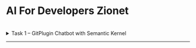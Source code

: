 # AI For Developers Zionet
<br />

<details>
<summary>Task 1 – GitPlugin Chatbot with Semantic Kernel</summary>
<br />

## 1. This project fulfills Task 1: Develop a chatbot with ability to generate release notes using:

- Microsoft Semantic Kernel
- LibGit2Sharp
- GPT API



---

## 2. Features Implemented

- ✅ **SetRepository** – User can define the path to a local Git repository  
- ✅ **GetCommits** – Retrieves latest commit messages from the selected repository  
- ✅ **Generate Release Notes** – Uses a prompt-based plugin to generate structured release notes via LLM  
- ✅ **Set GitHub Credentials** – Secure runtime injection of GitHub username & token  
- ✅ **CommitChanges** – Stages and commits all changes with specified author info  
- ✅ **PullFromRemote / PushToRemote** – Supports syncing with GitHub remote (`origin`)  
- ✅ **SaveVersion / LoadVersion** – Persist and retrieve semantic version tags (stored locally)  

---


## 3. Semantic Kernel Integration

- Registered functions using `[KernelFunction]` attribute for natural language triggering  
- Included a **prompt plugin** (`skprompt.txt` + `config.json`) under `PromptPlugins/ReleasesNotes/`  
- Prompt template is modular, reusable, and includes:
  - Grouping of changes (Features, Bugfixes, Docs, etc.)
  - AI signature footer

---

## 4. Secure Configuration

Stored sensitive data like GitHub token and OpenAI keys in:

```json
appsettings.Development.json
{
  "ModelName": "",
  "Endpoint": "",
  "ApiKey": "",
  "GitHub": {
    "Token": "",
    "Username": ""
  }
}

```

</details>

******
